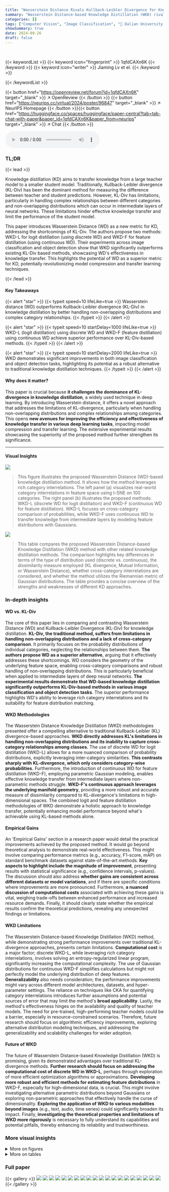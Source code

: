 ```yaml
---
title: "Wasserstein Distance Rivals Kullback-Leibler Divergence for Knowledge Distillation"
summary: "Wasserstein Distance-based Knowledge Distillation (WKD) rivals KL-divergence by leveraging rich category interrelations and handling non-overlapping distributions, significantly boosting performance i..."
categories: []
tags: ["Computer Vision", "Image Classification", "🏢 Dalian University of Technology",]
showSummary: true
date: 2024-09-26
draft: false
---
```


<br>

{{< keywordList >}}
{{< keyword icon="fingerprint" >}} 1qfdCAXn6K {{< /keyword >}}
{{< keyword icon="writer" >}} Jiaming Lv et el. {{< /keyword >}}
 
{{< /keywordList >}}

{{< button href="https://openreview.net/forum?id=1qfdCAXn6K" target="_blank" >}}
↗ OpenReview
{{< /button >}}
{{< button href="https://neurips.cc/virtual/2024/poster/96847" target="_blank" >}}
↗ NeurIPS Homepage
{{< /button >}}{{< button href="https://huggingface.co/spaces/huggingface/paper-central?tab=tab-chat-with-paper&paper_id=1qfdCAXn6K&paper_from=neurips" target="_blank" >}}
↗ Chat
{{< /button >}}



<audio controls>
    <source src="https://ai-paper-reviewer.com/1qfdCAXn6K/podcast.wav" type="audio/wav">
    Your browser does not support the audio element.
</audio>


### TL;DR


{{< lead >}}

Knowledge distillation (KD) aims to transfer knowledge from a large teacher model to a smaller student model.  Traditionally, Kullback-Leibler divergence (KL-Div) has been the dominant method for measuring the difference between teacher and student predictions. However, KL-Div has limitations, particularly in handling complex relationships between different categories and non-overlapping distributions which can occur in intermediate layers of neural networks.  These limitations hinder effective knowledge transfer and limit the performance of the student model.



This paper introduces Wasserstein Distance (WD) as a new metric for KD, addressing the shortcomings of KL-Div.  The authors propose two methods: WKD-L for logit distillation (using discrete WD) and WKD-F for feature distillation (using continuous WD).  Their experiments across image classification and object detection show that WKD significantly outperforms existing KL-Div based methods, showcasing WD's effectiveness in knowledge transfer. This highlights the potential of WD as a superior metric for KD, potentially revolutionizing model compression and transfer learning techniques.

{{< /lead >}}


#### Key Takeaways

{{< alert "star" >}}
{{< typeit speed=10 lifeLike=true >}} Wasserstein distance (WD) outperforms Kullback-Leibler divergence (KL-Div) in knowledge distillation by better handling non-overlapping distributions and complex category relationships. {{< /typeit >}}
{{< /alert >}}

{{< alert "star" >}}
{{< typeit speed=10 startDelay=1000 lifeLike=true >}} WKD-L (logit distillation) using discrete WD and WKD-F (feature distillation) using continuous WD achieve superior performance over KL-Div-based methods. {{< /typeit >}}
{{< /alert >}}

{{< alert "star" >}}
{{< typeit speed=10 startDelay=2000 lifeLike=true >}} WKD demonstrates significant improvements in both image classification and object detection tasks, highlighting its potential as a robust alternative to traditional knowledge distillation techniques. {{< /typeit >}}
{{< /alert >}}

#### Why does it matter?
This paper is crucial because **it challenges the dominance of KL-divergence in knowledge distillation**, a widely used technique in deep learning. By introducing Wasserstein distance, it offers a novel approach that addresses the limitations of KL-divergence, particularly when handling non-overlapping distributions and complex relationships among categories. This opens **new avenues for improving the efficiency and effectiveness of knowledge transfer in various deep learning tasks**, impacting model compression and transfer learning. The extensive experimental results showcasing the superiority of the proposed method further strengthen its significance.

------
#### Visual Insights



![](https://ai-paper-reviewer.com/1qfdCAXn6K/figures_1_1.jpg)

> This figure illustrates the proposed Wasserstein Distance (WD)-based knowledge distillation method.  It shows how the method leverages rich category interrelations. The left panel (a) visualizes real-world category interrelations in feature space using t-SNE on 100 categories. The right panel (b) illustrates the proposed methods: WKD-L (discrete WD for logit distillation) and WKD-F (continuous WD for feature distillation). WKD-L focuses on cross-category comparison of probabilities, while WKD-F uses continuous WD to transfer knowledge from intermediate layers by modeling feature distributions with Gaussians.





![](https://ai-paper-reviewer.com/1qfdCAXn6K/tables_5_1.jpg)

> This table compares the proposed Wasserstein Distance-based Knowledge Distillation (WKD) method with other related knowledge distillation methods.  The comparison highlights key differences in terms of the type of distribution used (discrete vs. continuous), the dissimilarity measure employed (KL divergence, Mutual Information, or Wasserstein Distance), whether cross-category interrelations are considered, and whether the method utilizes the Riemannian metric of Gaussian distributions. The table provides a concise overview of the strengths and weaknesses of different KD approaches.





### In-depth insights


#### WD vs. KL-Div
The core of this paper lies in comparing and contrasting Wasserstein Distance (WD) and Kullback-Leibler Divergence (KL-Div) for knowledge distillation.  **KL-Div, the traditional method, suffers from limitations in handling non-overlapping distributions and a lack of cross-category comparison**.  It primarily focuses on the probability distributions of individual categories, neglecting the relationships between them. **The authors propose WD as a superior alternative**, arguing that it effectively addresses these shortcomings.  WD considers the geometry of the underlying feature space, enabling cross-category comparisons and robust handling of non-overlapping distributions.  This is particularly beneficial when applied to intermediate layers of deep neural networks.  **The experimental results demonstrate that WD-based knowledge distillation significantly outperforms KL-Div-based methods in various image classification and object detection tasks**. The superior performance highlights WD's ability to leverage rich category interrelations and its suitability for feature distribution matching.

#### WKD Methodologies
The Wasserstein Distance Knowledge Distillation (WKD) methodologies presented offer a compelling alternative to traditional Kullback-Leibler (KL) divergence-based approaches.  **WKD directly addresses KL's limitations in handling non-overlapping distributions and its inability to capture cross-category relationships among classes.**  The use of discrete WD for logit distillation (WKD-L) allows for a more nuanced comparison of probability distributions, explicitly leveraging inter-category similarities.  **This contrasts sharply with KL-divergence, which only considers category-wise probabilities.**  Furthermore, the introduction of continuous WD for feature distillation (WKD-F), employing parametric Gaussian modeling, enables effective knowledge transfer from intermediate layers where non-parametric methods struggle.  **WKD-F's continuous approach leverages the underlying manifold geometry**, providing a more robust and accurate measure of dissimilarity compared to KL-divergence's limitations in high-dimensional spaces. The combined logit and feature distillation methodologies of WKD demonstrate a holistic approach to knowledge transfer, potentially enhancing model performance beyond what's achievable using KL-based methods alone.

#### Empirical Gains
An 'Empirical Gains' section in a research paper would detail the practical improvements achieved by the proposed method.  It would go beyond theoretical analysis to demonstrate real-world effectiveness.  This might involve comparing performance metrics (e.g., accuracy, F1-score, mAP) on standard benchmark datasets against state-of-the-art methods.  **Key aspects to highlight include the magnitude of improvement**, presenting results with statistical significance (e.g., confidence intervals, p-values).  The discussion should also address **whether gains are consistent across different datasets or model variations**, and if there are specific conditions where improvements are more pronounced.  Furthermore, **a nuanced discussion of computational costs** associated with achieving these gains is vital, weighing trade-offs between enhanced performance and increased resource demands.  Finally, it should clearly state whether the empirical results confirm the theoretical predictions, revealing any unexpected findings or limitations.

#### WKD Limitations
The Wasserstein Distance-based Knowledge Distillation (WKD) method, while demonstrating strong performance improvements over traditional KL-divergence approaches, presents certain limitations.  **Computational cost** is a major factor; discrete WKD-L, while leveraging rich category interrelations, involves solving an entropy-regularized linear program, significantly increasing the computational complexity. The use of Gaussian distributions for continuous WKD-F simplifies calculations but might not perfectly model the underlying distribution of deep features.  **Generalizability** also needs consideration; the performance improvements might vary across different model architectures, datasets, and hyper-parameter settings. The reliance on techniques like CKA for quantifying category interrelations introduces further assumptions and potential sources of error that may limit the method's **broad applicability**. Lastly, the method's effectiveness hinges on the availability and quality of teacher models.  The need for pre-trained, high-performing teacher models could be a barrier, especially in resource-constrained scenarios. Therefore, future research should focus on algorithmic efficiency improvements, exploring alternative distribution modeling techniques, and addressing the generalizability and scalability challenges for wider adoption.

#### Future of WKD
The future of Wasserstein Distance-based Knowledge Distillation (WKD) is promising, given its demonstrated advantages over traditional KL-divergence methods.  **Further research should focus on addressing the computational cost of discrete WD in WKD-L**, perhaps through exploration of more efficient optimization algorithms or approximations.  **Developing more robust and efficient methods for estimating feature distributions** in WKD-F, especially for high-dimensional data, is crucial.  This might involve investigating alternative parametric distributions beyond Gaussians or exploring non-parametric approaches that effectively handle the curse of dimensionality. **Exploring the application of WKD to various modalities beyond images** (e.g., text, audio, time series) could significantly broaden its impact.  Finally, **investigating the theoretical properties and limitations of WKD more rigorously** is necessary to fully understand its capabilities and potential pitfalls, thereby enhancing its reliability and trustworthiness.


### More visual insights

<details>
<summary>More on figures
</summary>


![](https://ai-paper-reviewer.com/1qfdCAXn6K/figures_1_2.jpg)

> This figure illustrates the proposed Wasserstein Distance (WD)-based knowledge distillation methods.  Panel (a) shows how real-world categories have complex interrelationships in feature space. Panel (b) details the two proposed methods: WKD-L (logit distillation) uses discrete WD to compare probability distributions across categories, while WKD-F (feature distillation) leverages continuous WD to model and match the feature distributions of the teacher and student in intermediate layers.


![](https://ai-paper-reviewer.com/1qfdCAXn6K/figures_3_1.jpg)

> This figure illustrates the limitations of Kullback-Leibler Divergence (KL-Div) in knowledge distillation. KL-Div only compares the probabilities of corresponding categories between the teacher and student models, lacking a mechanism for cross-category comparison.  The figure shows this limitation visually.  It contrasts KL-Div's category-to-category comparison (vertical lines between corresponding categories) with the cross-category comparisons enabled by Wasserstein Distance (WD), shown in Figure 1b in the paper. The figure highlights that KL-Div is a category-to-category measure, lacking a way to effectively use rich interrelations (IRs) among categories, unlike WD.


![](https://ai-paper-reviewer.com/1qfdCAXn6K/figures_5_1.jpg)

> This figure compares two different approaches to knowledge distillation using Wasserstein distance. WCORD/EMD-IPOT uses discrete Wasserstein distance to match the distributions of features across instances between teacher and student models. In contrast, NST/ICKD-C uses the Frobenius norm of 2nd-moments of features for distillation, comparing distributions at an instance level. Both methods aim to transfer knowledge from intermediate layers of a deep neural network.


![](https://ai-paper-reviewer.com/1qfdCAXn6K/figures_15_1.jpg)

> This figure illustrates the proposed Wasserstein Distance-based knowledge distillation method (WKD).  It highlights two key aspects: logit distillation (WKD-L) and feature distillation (WKD-F). WKD-L leverages discrete WD to compare probability distributions across categories, considering relationships between categories. WKD-F uses continuous WD with Gaussian distribution modeling to transfer knowledge from intermediate layers.  The visualization in (a) uses t-SNE to show the relationships between categories in feature space. (b) presents schematic diagrams of the methods.


![](https://ai-paper-reviewer.com/1qfdCAXn6K/figures_15_2.jpg)

> This figure illustrates the proposed Wasserstein Distance (WD)-based knowledge distillation methodology.  It shows how the method leverages rich interrelations between categories for both logit distillation (WKD-L) and feature distillation (WKD-F). WKD-L uses discrete WD to compare probability distributions across categories, unlike KL-divergence which only compares corresponding categories. WKD-F uses continuous WD with parametric Gaussian modeling of feature distributions at intermediate layers.  The visualization in (a) uses t-SNE to display 2D embeddings of features from 100 categories represented by their corresponding images, showcasing the rich inter-category relationships. Part (b) shows the overall architecture of the proposed distillation methods.


![](https://ai-paper-reviewer.com/1qfdCAXn6K/figures_17_1.jpg)

> This figure illustrates the proposed Wasserstein Distance (WD)-based knowledge distillation method. It shows how the method leverages rich category interrelations for logit distillation (WKD-L) using discrete WD and for feature distillation (WKD-F) using continuous WD.  The figure also visualizes real-world category interrelations in feature space using t-SNE.


![](https://ai-paper-reviewer.com/1qfdCAXn6K/figures_18_1.jpg)

> This figure illustrates the proposed Wasserstein Distance (WD)-based knowledge distillation methodology.  It shows how the method leverages rich category interrelations (IRs) in a feature space.  The figure highlights two key approaches: WKD-L (logit distillation) which performs cross-category comparison using discrete WD and WKD-F (feature distillation) that uses continuous WD to transfer knowledge from intermediate layers.  It also includes a visualization of real-world category interrelations (IRs) which are used for a more accurate comparison.


![](https://ai-paper-reviewer.com/1qfdCAXn6K/figures_21_1.jpg)

> This figure visualizes the differences between teacher and student models using two methods: WKD-L (logit distillation) and WKD-F (feature distillation).  Panel (a) shows heatmaps representing the discrepancies in the correlation matrices of logits between the teacher and student models for two network settings (ResNet32x4 to ResNet8x4 and VGG13 to VGG8).  Lighter colors indicate higher similarity between the teacher and student, suggesting better knowledge transfer with WKD-L.  Panel (b) shows heatmaps illustrating discrepancies in feature distributions using the WD metric for the same network settings. Again, lighter colors suggest more similar distributions and better knowledge transfer with WKD-F.  The visualization demonstrates that WKD-L and WKD-F achieve more similar results to the teacher models compared to standard methods.


![](https://ai-paper-reviewer.com/1qfdCAXn6K/figures_21_2.jpg)

> This figure visualizes the differences in correlation matrices between student and teacher logits (a) and feature distributions between student and teacher (b) for different model architectures.  In part (a), lighter colors in WKD-L compared to KD indicate that WKD-L produces correlation matrices more similar to the teacher. Part (b) shows that WKD-F demonstrates smaller discrepancies with the teacher than FitNet, suggesting it better mimics the teacher's distributions.


![](https://ai-paper-reviewer.com/1qfdCAXn6K/figures_22_1.jpg)

> This figure visualizes class activation maps (CAMs) for three example images using Grad-CAM.  It compares the CAMs generated by the teacher model, a vanilla student model (trained without distillation), a student model trained with the standard KL-divergence based KD method, a student model trained with the proposed WKD-L (logit distillation), a student model trained with the FitNet feature distillation method, and finally a student model trained with the proposed WKD-F (feature distillation) method. The purpose is to show how well each distillation method is able to transfer knowledge from the teacher, as evidenced by how similar the CAMs of the student models are to the CAMs of the teacher model.


</details>




<details>
<summary>More on tables
</summary>


![](https://ai-paper-reviewer.com/1qfdCAXn6K/tables_6_1.jpg)
> This table presents an ablation study on the proposed WKD-L method for image classification on the ImageNet dataset. It compares the performance of WKD-L against the baseline KL-Div method and its variants, and analyzes the impact of different methods for modeling category interrelations (IRs). The results show that WKD-L consistently outperforms KL-Div, and the choice of IR modeling method significantly affects the performance of WKD-L.

![](https://ai-paper-reviewer.com/1qfdCAXn6K/tables_6_2.jpg)
> This table presents an ablation study for the WKD-L (Wasserstein Distance based Knowledge Distillation for Logits) method on the ImageNet dataset. It compares the performance of WKD-L against KL-Div (Kullback-Leibler Divergence) based methods with and without target-non-target probability separation, showing the improvement achieved by WKD-L.  Different interrelation (IR) modeling methods using CKA (Centered Kernel Alignment) with various kernels (Linear, Polynomial, RBF) and cosine similarity with different category prototypes (classifier weights, class centroids) are also compared.

![](https://ai-paper-reviewer.com/1qfdCAXn6K/tables_7_1.jpg)
> This table presents an ablation study on the feature distillation method WKD-F. It investigates several aspects of WKD-F, including different ways to model feature distributions (Gaussian, Laplace, exponential, etc.), different matching strategies (instance-wise vs. cross-instance), and different positions and grid schemes for feature distillation.  The results are reported as Top-1 accuracy and the change in accuracy compared to the baseline FitNet.

![](https://ai-paper-reviewer.com/1qfdCAXn6K/tables_8_1.jpg)
> This table presents the top-1 and top-5 accuracy results for image classification on the ImageNet dataset using different knowledge distillation methods.  Two experimental settings are shown: (a) where both teacher and student models use ResNet architectures (ResNet34 and ResNet18 respectively) and (b) where a ResNet50 teacher model is paired with a MobileNetV1 student model. The table compares the performance of various knowledge distillation techniques, including the proposed Wasserstein Distance-based methods (WKD-L and WKD-F), against several state-of-the-art techniques.  The results demonstrate the superior performance of the proposed WKD methods, particularly when combined.  Table 10 in section C.4 offers additional comparisons with competitors using varied experimental setups.

![](https://ai-paper-reviewer.com/1qfdCAXn6K/tables_8_2.jpg)
> This table presents a comparison of training latency (in milliseconds) for different knowledge distillation methods on the ImageNet dataset.  It compares the classical KD method with several variants, including methods that use Wasserstein distance (WD), and shows the impact of combining logit and feature distillation approaches. The model parameters (in millions) are also included to show the model complexity.

![](https://ai-paper-reviewer.com/1qfdCAXn6K/tables_8_3.jpg)
> This table presents the top-1 accuracy results on the CIFAR-100 dataset for image classification using different combinations of CNNs and Transformers as teacher and student models. It compares various knowledge distillation methods, including KD, DKD, DIST, OFA, WKD-L, FitNet, CC, RKD, CRD, and WKD-F.  The results are broken down by whether the teacher is a CNN or a Transformer and the corresponding student model architecture.  The table demonstrates the performance of each method in different settings, allowing for a comparison of the effectiveness of various knowledge distillation approaches when transferring knowledge between different types of neural network architectures.

![](https://ai-paper-reviewer.com/1qfdCAXn6K/tables_9_1.jpg)
> This table presents the results of self-knowledge distillation (Self-KD) experiments conducted on the ImageNet dataset using the ResNet18 architecture.  It compares different methods for self-KD, including a standard training approach, several variants of knowledge distillation methods using Kullback-Leibler divergence (KL-Div), and the proposed Wasserstein Distance-based method (WKD-L). The table shows the top-1 accuracy achieved by each method, highlighting the improved performance of WKD-L compared to other methods. 

![](https://ai-paper-reviewer.com/1qfdCAXn6K/tables_9_2.jpg)
> This table presents the results of object detection experiments on the MS-COCO dataset.  It compares various knowledge distillation methods, including both logit and feature distillation, against several baselines (KD, DKD, FitNet, FGFI, ICD, ReviewKD, and FCFD). The table shows the mean Average Precision (mAP), AP50 (average precision at 50% IoU), and AP75 (average precision at 75% IoU) for different methods and settings.  It highlights the performance improvement achieved by the proposed WKD methods, both individually and in combination.

![](https://ai-paper-reviewer.com/1qfdCAXn6K/tables_19_1.jpg)
> This table presents the results of experiments combining different logit and feature distillation methods. It compares the performance of using NKD (logit distillation) with WKD-F (feature distillation), WKD-L (logit distillation) with ReviewKD (feature distillation), and WKD-L with WKD-F, both with and without target/non-target separation.  The results are measured by Top-1 and Top-5 accuracy.

![](https://ai-paper-reviewer.com/1qfdCAXn6K/tables_19_2.jpg)
> This table presents a comparison of different knowledge distillation methods on the ImageNet dataset. Two experimental settings are used: (a) ResNet34 as the teacher and ResNet18 as the student, and (b) ResNet50 as the teacher and MobileNetV1 as the student. The table shows the top-1 and top-5 accuracy for each method, including the baseline KD, and other state-of-the-art methods. The improvement over the vanilla student is also indicated. A reference to Table 10 in Section C.4 is provided for a more detailed comparison with other methods.

![](https://ai-paper-reviewer.com/1qfdCAXn6K/tables_20_1.jpg)
> This table presents the results of image classification experiments conducted on the CIFAR-100 dataset using various CNN architectures.  It compares the performance of different knowledge distillation methods (KD, DKD, DIST, NKD, WTTM, FitNet, VID, CRD, ReviewKD, CAT, WCORD, EMD+IPOT, DPK, FCFD, DiffKD, ICKD-C, and the proposed WKD-L and WKD-F methods) across different CNN architectures, showing their top-1 accuracy. Both homogeneous (teacher and student architectures are similar) and heterogeneous (teacher and student architectures are different) settings are evaluated. The table helps to understand the relative performance of various knowledge distillation techniques for image classification across diverse network architectures.

![](https://ai-paper-reviewer.com/1qfdCAXn6K/tables_23_1.jpg)
> This table compares the proposed Wasserstein Distance based knowledge distillation (WKD) method with other related knowledge distillation methods.  It highlights the key differences in terms of the dissimilarity measure used (KL divergence, mutual information, Wasserstein distance), whether category interrelations are considered, and the type of distillation (logit or feature).  The table helps to position WKD within the existing literature and emphasizes its unique contributions.

</details>




### Full paper

{{< gallery >}}
<img src="https://ai-paper-reviewer.com/1qfdCAXn6K/1.png" class="grid-w50 md:grid-w33 xl:grid-w25" />
<img src="https://ai-paper-reviewer.com/1qfdCAXn6K/2.png" class="grid-w50 md:grid-w33 xl:grid-w25" />
<img src="https://ai-paper-reviewer.com/1qfdCAXn6K/3.png" class="grid-w50 md:grid-w33 xl:grid-w25" />
<img src="https://ai-paper-reviewer.com/1qfdCAXn6K/4.png" class="grid-w50 md:grid-w33 xl:grid-w25" />
<img src="https://ai-paper-reviewer.com/1qfdCAXn6K/5.png" class="grid-w50 md:grid-w33 xl:grid-w25" />
<img src="https://ai-paper-reviewer.com/1qfdCAXn6K/6.png" class="grid-w50 md:grid-w33 xl:grid-w25" />
<img src="https://ai-paper-reviewer.com/1qfdCAXn6K/7.png" class="grid-w50 md:grid-w33 xl:grid-w25" />
<img src="https://ai-paper-reviewer.com/1qfdCAXn6K/8.png" class="grid-w50 md:grid-w33 xl:grid-w25" />
<img src="https://ai-paper-reviewer.com/1qfdCAXn6K/9.png" class="grid-w50 md:grid-w33 xl:grid-w25" />
<img src="https://ai-paper-reviewer.com/1qfdCAXn6K/10.png" class="grid-w50 md:grid-w33 xl:grid-w25" />
<img src="https://ai-paper-reviewer.com/1qfdCAXn6K/11.png" class="grid-w50 md:grid-w33 xl:grid-w25" />
<img src="https://ai-paper-reviewer.com/1qfdCAXn6K/12.png" class="grid-w50 md:grid-w33 xl:grid-w25" />
<img src="https://ai-paper-reviewer.com/1qfdCAXn6K/13.png" class="grid-w50 md:grid-w33 xl:grid-w25" />
<img src="https://ai-paper-reviewer.com/1qfdCAXn6K/14.png" class="grid-w50 md:grid-w33 xl:grid-w25" />
<img src="https://ai-paper-reviewer.com/1qfdCAXn6K/15.png" class="grid-w50 md:grid-w33 xl:grid-w25" />
<img src="https://ai-paper-reviewer.com/1qfdCAXn6K/16.png" class="grid-w50 md:grid-w33 xl:grid-w25" />
<img src="https://ai-paper-reviewer.com/1qfdCAXn6K/17.png" class="grid-w50 md:grid-w33 xl:grid-w25" />
<img src="https://ai-paper-reviewer.com/1qfdCAXn6K/18.png" class="grid-w50 md:grid-w33 xl:grid-w25" />
<img src="https://ai-paper-reviewer.com/1qfdCAXn6K/19.png" class="grid-w50 md:grid-w33 xl:grid-w25" />
<img src="https://ai-paper-reviewer.com/1qfdCAXn6K/20.png" class="grid-w50 md:grid-w33 xl:grid-w25" />
{{< /gallery >}}